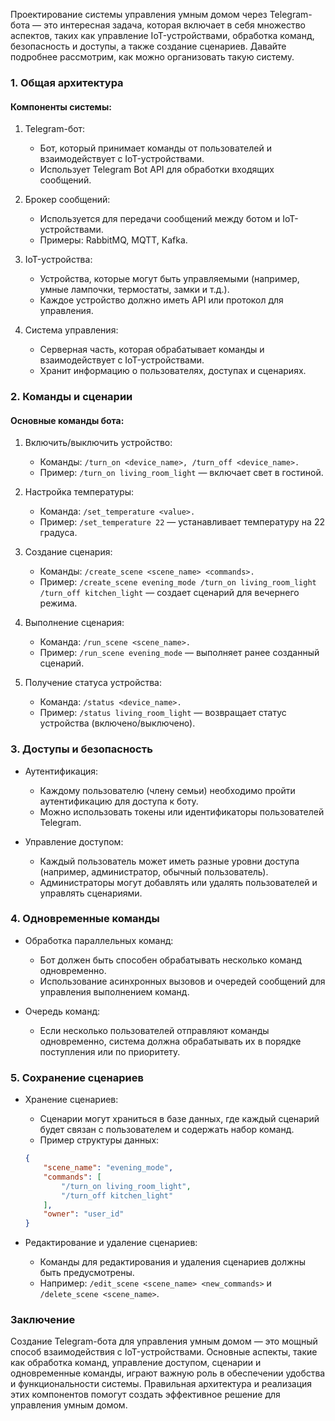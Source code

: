 Проектирование системы управления умным домом через Telegram-бота — это интересная задача, которая включает в себя множество аспектов, таких как управление IoT-устройствами, обработка команд, безопасность и доступы, а также создание сценариев. Давайте подробнее рассмотрим, как можно организовать такую систему.

### 1. Общая архитектура

#### Компоненты системы:

1. Telegram-бот:
    - Бот, который принимает команды от пользователей и взаимодействует с IoT-устройствами.
    - Использует Telegram Bot API для обработки входящих сообщений.

2. Брокер сообщений:
    - Используется для передачи сообщений между ботом и IoT-устройствами.
    - Примеры: RabbitMQ, MQTT, Kafka.

3. IoT-устройства:
    - Устройства, которые могут быть управляемыми (например, умные лампочки, термостаты, замки и т.д.).
    - Каждое устройство должно иметь API или протокол для управления.

4. Система управления:
    - Серверная часть, которая обрабатывает команды и взаимодействует с IoT-устройствами.
    - Хранит информацию о пользователях, доступах и сценариях.

### 2. Команды и сценарии

#### Основные команды бота:

1. Включить/выключить устройство:
    - Команды: `/turn_on <device_name>, /turn_off <device_name>.`
    - Пример: `/turn_on living_room_light` — включает свет в гостиной.

2. Настройка температуры:
    - Команда: `/set_temperature <value>.`
    - Пример: `/set_temperature 22` — устанавливает температуру на 22 градуса.

3. Создание сценария:
    - Команды: `/create_scene <scene_name> <commands>.`
    - Пример: `/create_scene evening_mode /turn_on living_room_light /turn_off kitchen_light` — создает сценарий для вечернего режима.

4. Выполнение сценария:
    - Команда: `/run_scene <scene_name>.`
    - Пример: `/run_scene evening_mode` — выполняет ранее созданный сценарий.

5. Получение статуса устройства:
    - Команда: `/status <device_name>.`
    - Пример: `/status living_room_light` — возвращает статус устройства (включено/выключено).

### 3. Доступы и безопасность

- Аутентификация:
    - Каждому пользователю (члену семьи) необходимо пройти аутентификацию для доступа к боту.
    - Можно использовать токены или идентификаторы пользователей Telegram.

- Управление доступом:
    - Каждый пользователь может иметь разные уровни доступа (например, администратор, обычный пользователь).
    - Администраторы могут добавлять или удалять пользователей и управлять сценариями.

### 4. Одновременные команды

- Обработка параллельных команд:
    - Бот должен быть способен обрабатывать несколько команд одновременно.
    - Использование асинхронных вызовов и очередей сообщений для управления выполнением команд.

- Очередь команд:
    - Если несколько пользователей отправляют команды одновременно, система должна обрабатывать их в порядке поступления или по приоритету.

### 5. Сохранение сценариев

- Хранение сценариев:
    - Сценарии могут храниться в базе данных, где каждый сценарий будет связан с пользователем и содержать набор команд.
    - Пример структуры данных:
    ```json
    {
        "scene_name": "evening_mode",
        "commands": [
            "/turn_on living_room_light",
            "/turn_off kitchen_light"
        ],
        "owner": "user_id"
    }
    ```

- Редактирование и удаление сценариев:
    - Команды для редактирования и удаления сценариев должны быть предусмотрены.
    - Например: `/edit_scene <scene_name> <new_commands>` и `/delete_scene <scene_name>`.

### Заключение

Создание Telegram-бота для управления умным домом — это мощный способ взаимодействия с IoT-устройствами. Основные аспекты, такие как обработка команд, управление доступом, сценарии и одновременные команды, играют важную роль в обеспечении удобства и функциональности системы. Правильная архитектура и реализация этих компонентов помогут создать эффективное решение для управления умным домом.